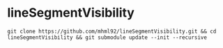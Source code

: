 # lineSegmentVisibility

`git clone https://github.com/mhml92/lineSegmentVisibility.git && cd lineSegmentVisibility && git submodule update --init --recursive`

